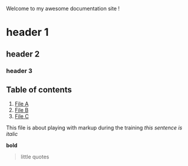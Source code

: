 Welcome to my awesome documentation site !

# header 1
## header 2
### header 3

## Table of contents

1. [File A](file1.md)
1. [File B](file2.md)
1. [File C](file3.md)

This file is about playing with markup during the training
_this sentence is italic_

__bold__

>little quotes